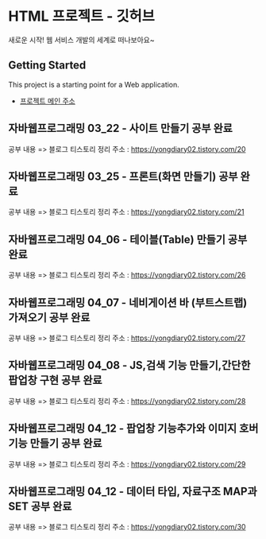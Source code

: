 # HTML 프로젝트 - 깃허브
새로운 시작! 웹 서비스 개발의 세계로 떠나보아요~
## Getting Started
This project is a starting point for a Web application.
- [프로젝트 메인 주소](https://github.com/YongGd/WEB_MAIN_20210586)

## 자바웹프로그래밍 03_22 - 사이트 만들기 공부 완료 

공부 내용 => 블로그 티스토리 정리
주소 : https://yongdiary02.tistory.com/20

## 자바웹프로그래밍 03_25 - 프론트(화면 만들기) 공부 완료

공부 내용 => 블로그 티스토리 정리
주소 : https://yongdiary02.tistory.com/21

## 자바웹프로그래밍 04_06 - 테이블(Table) 만들기 공부 완료 

공부 내용 => 블로그 티스토리 정리
주소 : https://yongdiary02.tistory.com/26

## 자바웹프로그래밍 04_07 - 네비게이션 바 (부트스트랩) 가져오기 공부 완료

공부 내용 => 블로그 티스토리 정리
주소 : https://yongdiary02.tistory.com/27

## 자바웹프로그래밍 04_08 - JS,검색 기능 만들기,간단한 팝업창 구현 공부 완료

공부 내용 => 블로그 티스토리 정리
주소 : https://yongdiary02.tistory.com/28

## 자바웹프로그래밍 04_12 - 팝업창 기능추가와 이미지 호버 기능 만들기 공부 완료

공부 내용 => 블로그 티스토리 정리
주소 : https://yongdiary02.tistory.com/29

## 자바웹프로그래밍 04_12 - 데이터 타입, 자료구조  MAP과SET 공부 완료

공부 내용 => 블로그 티스토리 정리
주소 : https://yongdiary02.tistory.com/30   